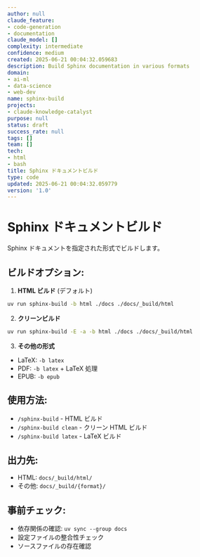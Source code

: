 ```yaml
---
author: null
claude_feature:
- code-generation
- documentation
claude_model: []
complexity: intermediate
confidence: medium
created: 2025-06-21 00:04:32.059683
description: Build Sphinx documentation in various formats
domain:
- ai-ml
- data-science
- web-dev
name: sphinx-build
projects:
- claude-knowledge-catalyst
purpose: null
status: draft
success_rate: null
tags: []
team: []
tech:
- html
- bash
title: Sphinx ドキュメントビルド
type: code
updated: 2025-06-21 00:04:32.059779
version: '1.0'
---
```


# Sphinx ドキュメントビルド

Sphinx ドキュメントを指定された形式でビルドします。

## ビルドオプション:

1. **HTML ビルド** (デフォルト)

```bash
uv run sphinx-build -b html ./docs ./docs/_build/html
```

2. **クリーンビルド**

```bash
uv run sphinx-build -E -a -b html ./docs ./docs/_build/html
```

3. **その他の形式**

- LaTeX: `-b latex`
- PDF: `-b latex` + LaTeX 処理
- EPUB: `-b epub`

## 使用方法:

- `/sphinx-build` - HTML ビルド
- `/sphinx-build clean` - クリーン HTML ビルド
- `/sphinx-build latex` - LaTeX ビルド

## 出力先:

- HTML: `docs/_build/html/`
- その他: `docs/_build/{format}/`

## 事前チェック:

- 依存関係の確認: `uv sync --group docs`
- 設定ファイルの整合性チェック
- ソースファイルの存在確認
